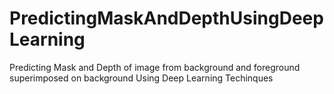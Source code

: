 # PredictingMaskAndDepthUsingDeepLearning
Predicting Mask and Depth of image from background and foreground superimposed on background Using Deep Learning Techinques
